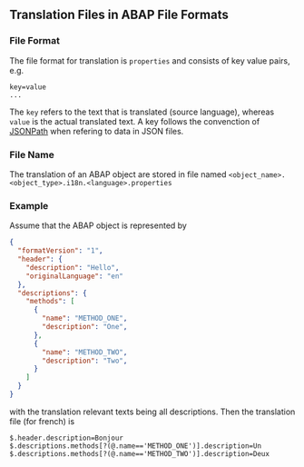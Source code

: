 ## Translation Files in ABAP File Formats

### File Format
The file format for translation is `properties` and consists of key value pairs, e.g.
```PROPERTIES
key=value
...
```
The `key` refers to the text that is translated (source language), whereas `value` is the actual translated text.
A key follows the convenction of [JSONPath](https://goessner.net/articles/JsonPath/) when refering to data in JSON files.

### File Name

The translation of an ABAP object are stored in file named
`<object_name>.<object_type>.i18n.<language>.properties`

### Example
Assume that the ABAP object is represented by
```JSON
{
  "formatVersion": "1",
  "header": {
    "description": "Hello",
    "originalLanguage": "en"
  },
  "descriptions": {
    "methods": [
      {
        "name": "METHOD_ONE",
        "description": "One",
      },
      {
        "name": "METHOD_TWO",
        "description": "Two",
      }
    ]
  }
}
```
with the translation relevant texts being all descriptions.
Then the translation file (for french) is
```PROPERTIES
$.header.description=Bonjour
$.descriptions.methods[?(@.name=='METHOD_ONE')].description=Un
$.descriptions.methods[?(@.name=='METHOD_TWO')].description=Deux
```
